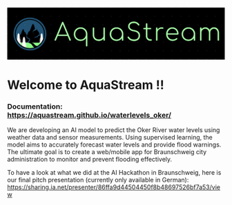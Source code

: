 ![AquaStream](documentation/docs/img/AquaStream.png)

# Welcome to AquaStream !!

### Documentation: https://aquastream.github.io/waterlevels_oker/

We are developing an AI model to predict the Oker River water levels using weather data and sensor measurements. Using supervised learning, the model aims to accurately forecast water levels and provide flood warnings. The ultimate goal is to create a web/mobile app for Braunschweig city administration to monitor and prevent flooding effectively.

To have a look at what we did at the AI Hackathon in Braunschweig, here is our final pitch presentation (currently only available in German): https://sharing.ia.net/presenter/86ffa9d44504450f8b48697526bf7a53/view
